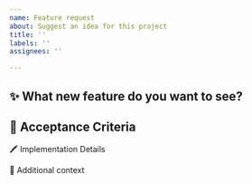 ```yaml
---
name: Feature request
about: Suggest an idea for this project
title: ''
labels: ''
assignees: ''

---
```


## ✨ What new feature do you want to see?
<!-- Is your feature request related to a problem? Please describe it. (Ex. I'm always frustrated when...) -->
<!-- Provide a clear and concise description of what you want to happen -->

## 🧶 Acceptance Criteria
<!-- what needs to happen before this feature is able to be merged?  How will we know it's done? -->

🖍️ Implementation Details
<!-- Any technical details that need to be taken into consideration as we implement -->

🥧 Additional context
<!-- Add any other context or screenshots about the feature request here. -->
